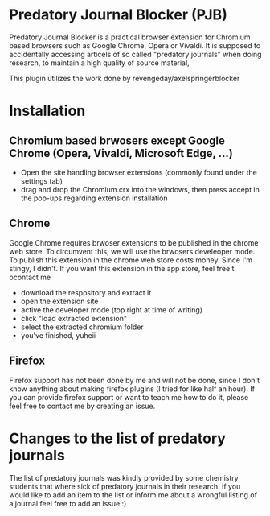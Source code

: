 # Predatory Journal Blocker (PJB)
Predatory Journal Blocker is a practical browser extension for Chromium based browsers such as Google Chrome, Opera or Vivaldi. It is supposed to accidentally accessing articels of so called "predatory journals" when doing research, to maintain a high quality of source material,

This plugin utilizes the work done by revengeday/axelspringerblocker


# Installation  

## Chromium based brwosers except Google Chrome (Opera, Vivaldi, Microsoft Edge, ...)
  - Open the site handling browser extensions (commonly found under the settings tab)
  - drag and drop the Chromium.crx into the windows, then press accept in the pop-ups regarding extension installation

    
    
## Chrome
   Google Chrome requires brwoser extensions to be published in the chrome web store. To circumvent this, we will use the brwosers develeoper mode.
   To publish this extension in the chrome web store costs money. Since I'm stingy, I didn't. If you want this extension in the app store, feel free t ocontact me

   - download the respository and extract it
   - open the extension site
   - active the developer mode (top right at time of writing)
   - click "load extracted extension"
   - select the extracted chromium folder
   - you've finished, yuheii

    
    
    
## Firefox 

Firefox support has not been done by me and will not be done, since I don't know anything about making firefox plugins (I tried for like half an hour). If you can provide firefox support or want to teach me how to do it, please feel free to contact me by creating an issue.

# Changes to the list of predatory journals

The list of predatory journals was kindly provided by some chemistry students that where sick of predatory journals in their research. If you would like to add an item to the list or inform me about a wrongful listing of a journal feel free to add an issue :)


    
